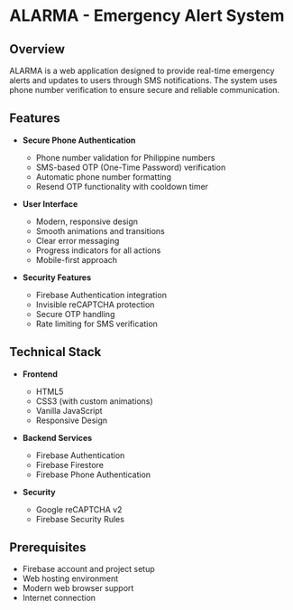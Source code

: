 # ALARMA - Emergency Alert System

## Overview
ALARMA is a web application designed to provide real-time emergency alerts and updates to users through SMS notifications. The system uses phone number verification to ensure secure and reliable communication.

## Features
- **Secure Phone Authentication**
  - Phone number validation for Philippine numbers
  - SMS-based OTP (One-Time Password) verification
  - Automatic phone number formatting
  - Resend OTP functionality with cooldown timer

- **User Interface**
  - Modern, responsive design
  - Smooth animations and transitions
  - Clear error messaging
  - Progress indicators for all actions
  - Mobile-first approach

- **Security Features**
  - Firebase Authentication integration
  - Invisible reCAPTCHA protection
  - Secure OTP handling
  - Rate limiting for SMS verification

## Technical Stack
- **Frontend**
  - HTML5
  - CSS3 (with custom animations)
  - Vanilla JavaScript
  - Responsive Design

- **Backend Services**
  - Firebase Authentication
  - Firebase Firestore
  - Firebase Phone Authentication

- **Security**
  - Google reCAPTCHA v2
  - Firebase Security Rules

## Prerequisites
- Firebase account and project setup
- Web hosting environment
- Modern web browser support
- Internet connection
